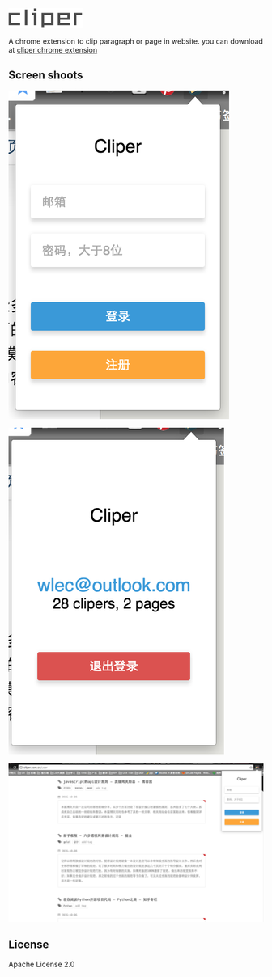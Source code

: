 ![cliper](./readme/cliper.png)

A chrome extension to clip paragraph or page in website. you can download at [cliper chrome extension](https://chrome.google.com/webstore/detail/biijehenaabpogldekblkfgooifmagbi)

## Screen shoots

![](./readme/cliper1.png)

![](./readme/cliper2.png)

![](./readme/cliper3.png)

## License

Apache License 2.0

